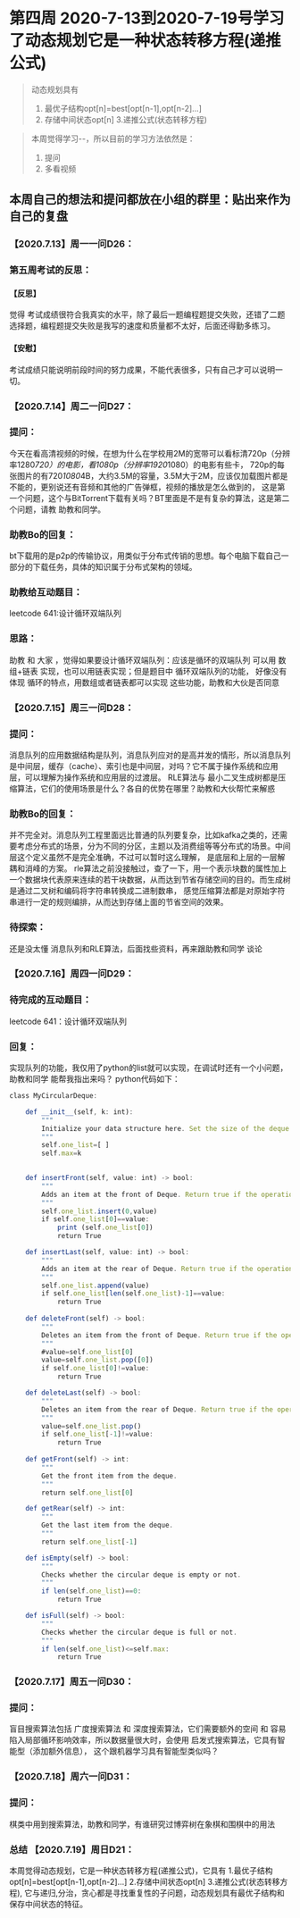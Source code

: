 # 第四周 2020-7-13到2020-7-19号学习了动态规划它是一种状态转移方程(递推公式)
>动态规划具有 
>1. 最优子结构opt[n]=best[opt[n-1],opt[n-2]...] 
>2. 存储中间状态opt[n] 3.递推公式(状态转移方程)

>本周觉得学习--，所以目前的学习方法依然是：  
>1. 提问   
>2. 多看视频  

## 本周自己的想法和提问都放在小组的群里：贴出来作为自己的复盘

### 【2020.7.13】周一一问D26：
### 第五周考试的反思：
#### 【反思】
觉得 考试成绩很符合我真实的水平，除了最后一题编程题提交失败，还错了二题选择题，编程题提交失败是我写的速度和质量都不太好，后面还得勤多练习。
#### 【安慰】
考试成绩只能说明前段时间的努力成果，不能代表很多，只有自己才可以说明一切。

### 【2020.7.14】周二一问D27：
### 提问：
今天在看高清视频的时候，在想为什么在学校用2M的宽带可以看标清720p（分辨率1280*720）的电影，看1080p（分辨率1920*1080）的电影有些卡，
720p的每张图片的有720*1080*4B，大约3.5M的容量，3.5M大于2M，应该仅加载图片都是不能的，更别说还有音频和其他的广告弹框，视频的播放是怎么做到的，
这是第一个问题，这个与BitTorrent下载有关吗？BT里面是不是有复杂的算法，这是第二个问题，请教 助教和同学。
### 助教Bo的回复：
bt下载用的是p2p的传输协议，用类似于分布式传销的思想。每个电脑下载自己一部分的下载任务，具体的知识属于分布式架构的领域。

### 助教给互动题目：
leetcode 641:设计循环双端队列
### 思路：
助教 和 大家 ，觉得如果要设计循环双端队列：应该是循环的双端队列 可以用 数组+链表 实现，也可以用链表实现；但是题目中 循环双端队列的功能，
好像没有体现 循环的特点，用数组或者链表都可以实现 这些功能，助教和大伙是否同意

### 【2020.7.15】周三一问D28：
### 提问：
消息队列的应用数据结构是队列，消息队列应对的是高并发的情形，所以消息队列是中间层，缓存（cache）、索引也是中间层，对吗？它不属于操作系统和应用层，可以理解为操作系统和应用层的过渡层。
RLE算法与 最小二叉生成树都是压缩算法，它们的使用场景是什么？各自的优势在哪里？助教和大伙帮忙来解惑
### 助教Bo的回复：
并不完全对。消息队列工程里面远比普通的队列要复杂，比如kafka之类的，还需要考虑分布式的场景，分为不同的分区，主题以及消费组等等分布式的场景。中间层这个定义虽然不是完全准确，不过可以暂时这么理解，
是底层和上层的一层解耦和消峰的方案。
rle算法之前没接触过，查了一下，用一个表示块数的属性加上一个数据块代表原来连续的若干块数据，从而达到节省存储空间的目的。而生成树是通过二叉树和编码将字符串转换成二进制数串，
感觉压缩算法都是对原始字符串进行一定的规则编排，从而达到存储上面的节省空间的效果。
### 待探索：
还是没太懂 消息队列和RLE算法，后面找些资料，再来跟助教和同学 谈论
### 【2020.7.16】周四一问D29：
### 待完成的互动题目：
leetcode 641：设计循环双端队列
### 回复：
实现队列的功能，我仅用了python的list就可以实现，在调试时还有一个小问题，助教和同学 能帮我指出来吗？
python代码如下：
```js
class MyCircularDeque:

    def __init__(self, k: int):
        """
        Initialize your data structure here. Set the size of the deque to be k.
        """
        self.one_list=[ ]
        self.max=k
        

    def insertFront(self, value: int) -> bool:
        """
        Adds an item at the front of Deque. Return true if the operation is successful.
        """
        self.one_list.insert(0,value)
        if self.one_list[0]==value:
            print (self.one_list[0])
            return True

    def insertLast(self, value: int) -> bool:
        """
        Adds an item at the rear of Deque. Return true if the operation is successful.
        """
        self.one_list.append(value)
        if self.one_list[len(self.one_list)-1]==value:
            return True
    
    def deleteFront(self) -> bool:
        """
        Deletes an item from the front of Deque. Return true if the operation is successful.
        """
        #value=self.one_list[0]
        value=self.one_list.pop([0])
        if self.one_list[0]!=value:
            return True

    def deleteLast(self) -> bool:
        """
        Deletes an item from the rear of Deque. Return true if the operation is successful.
        """
        value=self.one_list.pop()
        if self.one_list[-1]!=value:
            return True
        
    def getFront(self) -> int:
        """
        Get the front item from the deque.
        """
        return self.one_list[0]

    def getRear(self) -> int:
        """
        Get the last item from the deque.
        """
        return self.one_list[-1]

    def isEmpty(self) -> bool:
        """
        Checks whether the circular deque is empty or not.
        """
        if len(self.one_list)==0:
            return True

    def isFull(self) -> bool:
        """
        Checks whether the circular deque is full or not.
        """
        if len(self.one_list)<=self.max:
            return True
```

### 【2020.7.17】周五一问D30：
### 提问：
盲目搜索算法包括 广度搜索算法 和 深度搜索算法，它们需要额外的空间 和 容易陷入局部循环影响效率，所以数据量很大时，会使用 启发式搜索算法，它具有智能型（添加额外信息），
这个跟机器学习具有智能型类似吗？

### 【2020.7.18】周六一问D31：
### 提问：
棋类中用到搜索算法，助教和同学，有谁研究过博弈树在象棋和围棋中的用法

### 总结 【2020.7.19】周日D21：
本周觉得动态规划，它是一种状态转移方程(递推公式)，它具有 1.最优子结构opt[n]=best[opt[n-1],opt[n-2]...] 2.存储中间状态opt[n] 3.递推公式(状态转移方程),
它与递归,分治，贪心都是寻找重复性的子问题，动态规划具有最优子结构和保存中间状态的特征。
